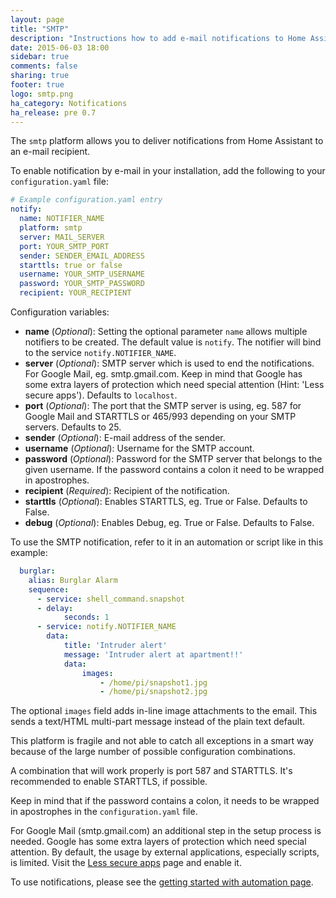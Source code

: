 ```yaml
---
layout: page
title: "SMTP"
description: "Instructions how to add e-mail notifications to Home Assistant."
date: 2015-06-03 18:00
sidebar: true
comments: false
sharing: true
footer: true
logo: smtp.png
ha_category: Notifications
ha_release: pre 0.7
---
```



The `smtp` platform allows you to deliver notifications from Home Assistant to an e-mail recipient.

To enable notification by e-mail in your installation, add the following to your `configuration.yaml` file:

```yaml
# Example configuration.yaml entry
notify:
  name: NOTIFIER_NAME
  platform: smtp
  server: MAIL_SERVER
  port: YOUR_SMTP_PORT
  sender: SENDER_EMAIL_ADDRESS
  starttls: true or false
  username: YOUR_SMTP_USERNAME
  password: YOUR_SMTP_PASSWORD
  recipient: YOUR_RECIPIENT
```

Configuration variables:

- **name** (*Optional*): Setting the optional parameter `name` allows multiple notifiers to be created. The default value is `notify`. The notifier will bind to the service `notify.NOTIFIER_NAME`.
- **server** (*Optional*): SMTP server which is used to end the notifications. For Google Mail, eg. smtp.gmail.com. Keep in mind that Google has some extra layers of protection which need special attention (Hint: 'Less secure apps'). Defaults to `localhost`.
- **port** (*Optional*): The port that the SMTP server is using, eg. 587 for Google Mail and STARTTLS or 465/993 depending on your SMTP servers.  Defaults to 25.
- **sender** (*Optional*): E-mail address of the sender.
- **username** (*Optional*): Username for the SMTP account.
- **password** (*Optional*): Password for the SMTP server that belongs to the given username. If the password contains a colon it need to be wrapped in apostrophes.
- **recipient** (*Required*): Recipient of the notification.
- **starttls** (*Optional*): Enables STARTTLS, eg. True or False. Defaults to False.
- **debug** (*Optional*): Enables Debug, eg. True or False. Defaults to False.

To use the SMTP notification, refer to it in an automation or script like in this example:

```yaml
  burglar: 
    alias: Burglar Alarm
    sequence:
      - service: shell_command.snapshot
      - delay:
            seconds: 1
      - service: notify.NOTIFIER_NAME
        data:
            title: 'Intruder alert'
            message: 'Intruder alert at apartment!!'
            data:
                images: 
                    - /home/pi/snapshot1.jpg
                    - /home/pi/snapshot2.jpg
```

The optional `images` field adds in-line image attachments to the email. This sends a text/HTML multi-part message instead of the plain text default.

This platform is fragile and not able to catch all exceptions in a smart way because of the large number of possible configuration combinations.

A combination that will work properly is port 587 and STARTTLS. It's recommended to enable STARTTLS, if possible.

Keep in mind that if the password contains a colon, it needs to be wrapped in apostrophes in the `configuration.yaml` file.

For Google Mail (smtp.gmail.com) an additional step in the setup process is needed. Google has some extra layers of protection
which need special attention. By default, the usage by external applications, especially scripts, is limited. Visit the [Less secure apps](https://www.google.com/settings/security/lesssecureapps) page and enable it.

To use notifications, please see the [getting started with automation page](/getting-started/automation/).

